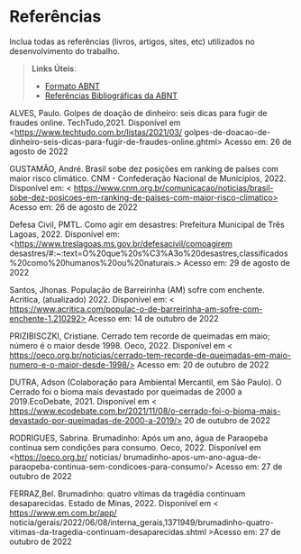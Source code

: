 # Referências

Inclua todas as referências (livros, artigos, sites, etc) utilizados no desenvolvimento do trabalho.

> **Links Úteis**:
> - [Formato ABNT](https://www.normastecnicas.com/abnt/trabalhos-academicos/referencias/)
> - [Referências Bibliográficas da ABNT](https://comunidade.rockcontent.com/referencia-bibliografica-abnt/)

ALVES, Paulo. Golpes de doação de dinheiro: seis dicas para fugir de fraudes online. TechTudo,2021. Disponível em <https://www.techtudo.com.br/listas/2021/03/ golpes-de-doacao-de-dinheiro-seis-dicas-para-fugir-de-fraudes-online.ghtml> Acesso em: 26 de agosto de 2022

GUSTAMÃO, André. Brasil sobe dez posições em ranking de países com maior risco climático. CNM -  Confederação Nacional de Municípios, 2022. Disponível em: < https://www.cnm.org.br/comunicacao/noticias/brasil-sobe-dez-posicoes-em-ranking-de-paises-com-maior-risco-climatico> Acesso em: 26 de agosto de 2022

Defesa Civil, PMTL. Como agir em desastres: Prefeitura Municipal de Três Lagoas, 2022. Disponível em: <https://www.treslagoas.ms.gov.br/defesacivil/comoagirem desastres/#:~:text=O%20que%20s%C3%A3o%20desastres,classificados%20como%20humanos%20ou%20naturais.> Acesso em: 29 de agosto de 2022

Santos, Jhonas. População de Barreirinha (AM) sofre com enchente. Acritica, (atualizado) 2022. Disponível em: < https://www.acritica.com/populac-o-de-barreirinha-am-sofre-com-enchente-1.210292> Acesso em: 14 de outubro de 2022

PRIZIBISCZKI, Cristiane. Cerrado tem recorde de queimadas em maio; número é o maior desde 1998. Oeco, 2022. Disponível em < https://oeco.org.br/noticias/cerrado-tem-recorde-de-queimadas-em-maio-numero-e-o-maior-desde-1998/> Acesso em: 20 de outubro de 2022

DUTRA, Adson (Colaboração para Ambiental Mercantil, em São Paulo). O Cerrado foi o bioma mais devastado por queimadas de 2000 a 2019.EcoDebate, 2021. Disponível em < https://www.ecodebate.com.br/2021/11/08/o-cerrado-foi-o-bioma-mais-devastado-por-queimadas-de-2000-a-2019/> 20 de outubro de 2022

RODRIGUES, Sabrina. Brumadinho: Após um ano, água de Paraopeba continua sem condições para consumo. Oeco, 2022. Disponível em <https://oeco.org.br/ noticias/ brumadinho-apos-um-ano-agua-de-paraopeba-continua-sem-condicoes-para-consumo/> Acesso em: 27 de outubro de 2022

FERRAZ,Bel. Brumadinho: quatro vítimas da tragédia continuam desaparecidas. Estado de Minas, 2022. Disponível em < https://www.em.com.br/app/ noticia/gerais/2022/06/08/interna_gerais,1371949/brumadinho-quatro-vitimas-da-tragedia-continuam-desaparecidas.shtml >Acesso em: 27 de outubro de 2022
